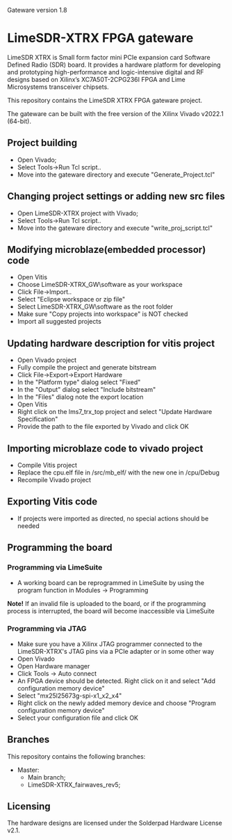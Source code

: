Gateware version 1.8

# LimeSDR-XTRX FPGA gateware

LimeSDR XTRX is Small form factor mini PCIe expansion card Software Defined Radio (SDR) board. It provides a hardware platform for developing and prototyping high-performance and logic-intensive digital and RF designs based on Xilinx’s XC7A50T-2CPG236I FPGA and Lime Microsystems transceiver chipsets.

This repository contains the LimeSDR XTRX FPGA gateware project.

The gateware can be built with the free version of the Xilinx Vivado v2022.1 (64-bit).

## Project building

* Open Vivado;
* Select Tools->Run Tcl script.. 
* Move into the gateware directory and execute "Generate_Project.tcl"

## Changing project settings or adding new src files

* Open LimeSDR-XTRX project with Vivado;
* Select Tools->Run Tcl script.. 
* Move into the gateware directory and execute "write_proj_script.tcl"

## Modifying microblaze(embedded processor) code

* Open Vitis
* Choose LimeSDR-XTRX_GW\software as your workspace
* Click File->Import..
* Select "Eclipse workspace or zip file"
* Select LimeSDR-XTRX_GW\software as the root folder
* Make sure "Copy projects into workspace" is NOT checked
* Import all suggested projects

## Updating hardware description for vitis project

* Open Vivado project
* Fully compile the project and generate bitstream
* Click File->Export->Export Hardware
* In the "Platform type" dialog select "Fixed"
* In the "Output" dialog select "Include bitstream"
* In the "Files" dialog note the export location
* Open Vitis
* Right click on the lms7_trx_top project and select "Update Hardware Specification"
* Provide the path to the file exported by Vivado and click OK

## Importing microblaze code to vivado project

* Compile Vitis project
* Replace the cpu.elf file in <repo dir>/src/mb_elf/ with the new one in <workspace dir>/cpu/Debug
* Recompile Vivado project

## Exporting Vitis code

* If projects were imported as directed, no special actions should be needed

## Programming the board

### Programming via LimeSuite 

* A working board can be reprogrammed in LimeSuite by using the program function in Modules -> Programming

**Note!** If an invalid file is uploaded to the board, or if the programming process is interrupted, the board will become inaccessible via LimeSuite

### Programming via JTAG

* Make sure you have a Xilinx JTAG programmer connected to the LimeSDR-XTRX's JTAG pins via a PCIe adapter or in some other way
* Open Vivado
* Open Hardware manager
* Click Tools -> Auto connect
* An FPGA device should be detected. Right click on it and select "Add configuration memory device"
* Select "mx25l25673g-spi-x1_x2_x4"
* Right click on the newly added memory device and choose "Program configuration memory device"
* Select your configuration file and click OK

## Branches

This repository contains the following branches:

* Master:
  * Main branch;
  * LimeSDR-XTRX_fairwaves_rev5;

  
## Licensing

The hardware designs are licensed under the Solderpad Hardware License v2.1.
